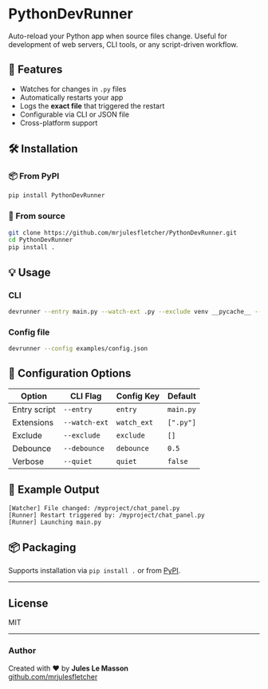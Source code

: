 # PythonDevRunner

Auto-reload your Python app when source files change. Useful for development of web servers, CLI tools, or any script-driven workflow.

## 🚀 Features

- Watches for changes in `.py` files
- Automatically restarts your app
- Logs the **exact file** that triggered the restart
- Configurable via CLI or JSON file
- Cross-platform support

## 🛠 Installation

### 📦 From PyPI

```bash
pip install PythonDevRunner
```

### 🧪 From source

```bash
git clone https://github.com/mrjulesfletcher/PythonDevRunner.git
cd PythonDevRunner
pip install .
```

## 💡 Usage

### CLI

```bash
devrunner --entry main.py --watch-ext .py --exclude venv __pycache__ --debounce 0.5
```

### Config file

```bash
devrunner --config examples/config.json
```

## 🔧 Configuration Options

| Option       | CLI Flag       | Config Key   | Default    |
|--------------|----------------|--------------|------------|
| Entry script | `--entry`      | `entry`      | `main.py`  |
| Extensions   | `--watch-ext`  | `watch_ext`  | `[".py"]`  |
| Exclude      | `--exclude`    | `exclude`    | `[]`       |
| Debounce     | `--debounce`   | `debounce`   | `0.5`      |
| Verbose      | `--quiet`      | `quiet`      | `false`    |

## 📝 Example Output

```text
[Watcher] File changed: /myproject/chat_panel.py
[Runner] Restart triggered by: /myproject/chat_panel.py
[Runner] Launching main.py
```

## 📦 Packaging

Supports installation via `pip install .` or from [PyPI](https://pypi.org/project/PythonDevRunner/).

---

## License

MIT

---

### Author

Created with ❤️ by **Jules Le Masson**  
[github.com/mrjulesfletcher](https://github.com/mrjulesfletcher)